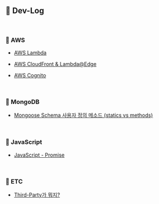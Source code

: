 ## :memo: Dev-Log

<br>

### :paperclip: AWS

* [AWS Lambda](https://github.com/bestdevhyo1225/dev-log/blob/master/AWS/Lambda.md)

* [AWS CloudFront & Lambda@Edge](https://github.com/bestdevhyo1225/dev-log/blob/master/AWS/CloudFront-Lambda%40Edge.md)

* [AWS Cognito](https://github.com/bestdevhyo1225/dev-log/blob/master/AWS/Cognito.md)

<br>

### :paperclip: MongoDB

* [Mongoose Schema 사용자 정의 메소드 (statics vs methods)](https://github.com/bestdevhyo1225/dev-log/blob/master/MongoDB/Mongoose-statics-methods.md)

<br>

### :paperclip: JavaScript

* [JavaScript - Promise](https://github.com/bestdevhyo1225/dev-log/blob/master/JavaScript/Promise.md)

<br>

### :paperclip: ETC

* [Third-Party가 뭐지?](https://github.com/bestdevhyo1225/dev-log/blob/master/ETC/Third-Party.md)
